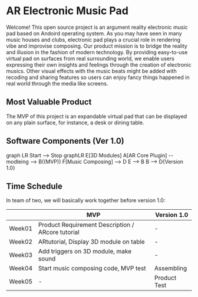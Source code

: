 # AR Electronic Music Pad

Welcome! This open source project is an argument reality electronic music pad based on Andoird operating system. As you may have seen in many music houses and clubs, electronic pad plays a crucial role in rendering vibe and improvise composing.  Our product mission is to bridge the reality and illusion in the fashion of modern technology. By providing easy-to-use virtual pad on surfaces from real surrounding world, we enable users expressing their own insights and feelings through the creation of electronic musics. Other visual effects with the music beats might be added with recoding and sharing features so users can enjoy fancy  things happened in real world through the media like screens.

## Most Valuable Product
The MVP of this project is an expandable virtual pad that can be displayed on any plain surface, for instance, a desk or dining table.

## Software Components (Ver 1.0)
graph LR
    Start --> Stop
graphLR
  E[3D Modules]
  A[AR Core Plugin] -- modleing --> B((MVP))
  F[Music Composing] --> D
  E --> B
  B --> D{Version 1.0}

## Time Schedule
In team of two, we will basically work together before version 1.0:

|                |MVP                          |Version 1.0                      |
|----------------|-----------------------------|---------------------|
|Week01|Product Requirement Description / ARcore tutorial|-          |
|Week02|ARtutorial, Display 3D module on table           |-          |
|Week03|Add triggers on 3D module, make sound            |-          |
|Week04|Start music composing code, MVP test             |Assembling |
|Week05|-            |Product Test          |
